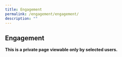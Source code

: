 ```yaml
---
title: Engagement
permalink: /engagement/engagement/
description: ""
---
```

## Engagement

**This is a private page viewable only by selected users.**